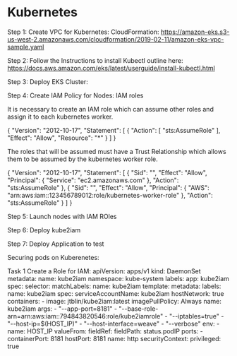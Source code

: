 # Kubernetes

Step 1:
Create VPC for Kubernetes:
CloudFormation: https://amazon-eks.s3-us-west-2.amazonaws.com/cloudformation/2019-02-11/amazon-eks-vpc-sample.yaml

Step 2: Follow the Instructions to install Kubectl outline here:
https://docs.aws.amazon.com/eks/latest/userguide/install-kubectl.html

Step 3: Deploy EKS Cluster:

Step 4: Create IAM Policy for Nodes:
IAM roles

It is necessary to create an IAM role which can assume other roles and assign it to each kubernetes worker.

{
  "Version": "2012-10-17",
  "Statement": [
    {
      "Action": [
        "sts:AssumeRole"
      ],
      "Effect": "Allow",
      "Resource": "*"
    }
  ]
}

The roles that will be assumed must have a Trust Relationship which allows them to be assumed by the kubernetes worker role. 

{
  "Version": "2012-10-17",
  "Statement": [
    {
      "Sid": "",
      "Effect": "Allow",
      "Principal": {
        "Service": "ec2.amazonaws.com"
      },
      "Action": "sts:AssumeRole"
    },
    {
      "Sid": "",
      "Effect": "Allow",
      "Principal": {
        "AWS": "arn:aws:iam::123456789012:role/kubernetes-worker-role"
      },
      "Action": "sts:AssumeRole"
    }
  ]
}

Step 5: Launch nodes with IAM ROles

Step 6: Deploy kube2iam 

Step 7: Deploy Application to test





Securing pods on Kuberenetes:

Task 1 Create a Role for IAM:
apiVersion: apps/v1
kind: DaemonSet
metadata:
  name: kube2iam
  namespace: kube-system
  labels:
    app: kube2iam
spec:
  selector:
    matchLabels:
      name: kube2iam
  template:
    metadata:
      labels:
        name: kube2iam
    spec:
      serviceAccountName: kube2iam
      hostNetwork: true
      containers:
        - image: jtblin/kube2iam:latest
          imagePullPolicy: Always
          name: kube2iam
          args:
            - "--app-port=8181"
            - "--base-role-arn=arn:aws:iam::794843820546:role/kube2iamrole"
            - "--iptables=true"
            - "--host-ip=$(HOST_IP)"
            - "--host-interface=weave"
            - "--verbose"
          env:
            - name: HOST_IP
              valueFrom:
                fieldRef:
                  fieldPath: status.podIP
          ports:
            - containerPort: 8181
              hostPort: 8181
              name: http
          securityContext:
            privileged: true

